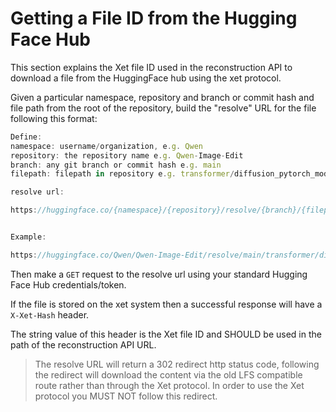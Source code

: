 # Getting a File ID from the Hugging Face Hub

This section explains the Xet file ID used in the reconstruction API to download a file from the HuggingFace hub using the xet protocol.

Given a particular namespace, repository and branch or commit hash and file path from the root of the repository, build the "resolve" URL for the file following this format:

```js
Define:
namespace: username/organization, e.g. Qwen
repository: the repository name e.g. Qwen-Image-Edit
branch: any git branch or commit hash e.g. main
filepath: filepath in repository e.g. transformer/diffusion_pytorch_model-00001-of-00009.safetensors 

resolve url:

https://huggingface.co/{namespace}/{repository}/resolve/{branch}/{filepath}


Example:

https://huggingface.co/Qwen/Qwen-Image-Edit/resolve/main/transformer/diffusion_pytorch_model-00001-of-00009.safetensors
```

Then make a `GET` request to the resolve url using your standard Hugging Face Hub credentials/token.

If the file is stored on the xet system then a successful response will have a `X-Xet-Hash` header.

The string value of this header is the Xet file ID and SHOULD be used in the path of the reconstruction API URL.

> The resolve URL will return a 302 redirect http status code, following the redirect will download the content via the old LFS compatible route rather than through the Xet protocol.
In order to use the Xet protocol you MUST NOT follow this redirect.
